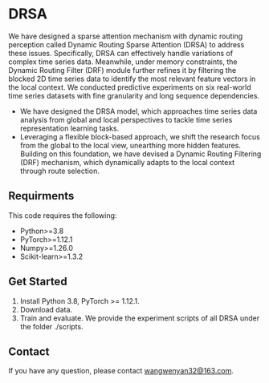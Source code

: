 # DRSA
We have designed a sparse attention mechanism with dynamic routing perception called Dynamic Routing Sparse Attention (DRSA) to address these issues. 
Specifically, DRSA can effectively handle variations of complex time series data. Meanwhile, under memory constraints, the Dynamic Routing Filter (DRF) module further refines it by 
filtering the blocked 2D time series data to identify the most relevant feature vectors in the local context. We conducted predictive experiments on six real-world time series datasets 
with fine granularity and long sequence dependencies. 

* We have designed the DRSA model, which approaches time series data analysis from global and local perspectives to tackle time series representation learning tasks.
* Leveraging a flexible block-based approach, we shift the research focus from the global to the local view, unearthing more hidden features. Building on this foundation,
  we have devised a Dynamic Routing Filtering (DRF) mechanism, which dynamically adapts to the local context through route selection.

## Requirments
This code requires the following:

- Python>=3.8
- PyTorch>=1.12.1
- Numpy>=1.26.0
- Scikit-learn>=1.3.2

## Get Started
1.  Install Python 3.8, PyTorch >= 1.12.1. 
2.  Download data.
3.  Train and evaluate. We provide the experiment scripts of all DRSA under the folder ./scripts.

## Contact
If you have any question, please contact wangwenyan32@163.com.


